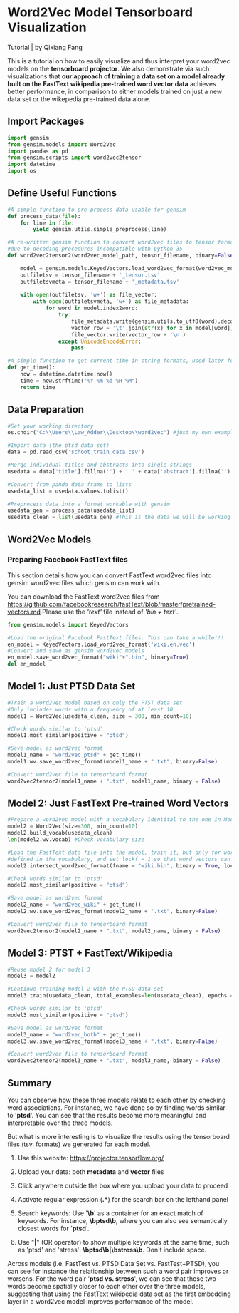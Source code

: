 
# Word2Vec Model Tensorboard Visualization

Tutorial | by Qixiang Fang

This is a tutorial on how to easily visualize and thus interpret your word2vec models on the __tensorboard projector__. We also demonstrate via such visualizations that __our approach of training a data set on a model already built on the FastText wikipedia pre-trained word vector data__ achieves better performance, in comparison to either models trained on just a new data set or the wikepedia pre-trained data alone.

## Import Packages


```python
import gensim 
from gensim.models import Word2Vec
import pandas as pd
from gensim.scripts import word2vec2tensor
import datetime
import os
```

## Define Useful Functions


```python
#A simple function to pre-process data usable for gensim
def process_data(file):
    for line in file:
        yield gensim.utils.simple_preprocess(line)
```


```python
#A re-written gensim function to convert word2vec files to tensor formates, 
#due to decoding procedures incompatible with python 35
def word2vec2tensor2(word2vec_model_path, tensor_filename, binary=False):

    model = gensim.models.KeyedVectors.load_word2vec_format(word2vec_model_path, binary=False)
    outfiletsv = tensor_filename + '_tensor.tsv'
    outfiletsvmeta = tensor_filename + '_metadata.tsv'
    
    with open(outfiletsv, 'w+') as file_vector:
        with open(outfiletsvmeta, 'w+') as file_metadata:
            for word in model.index2word:
                try:
                    file_metadata.write(gensim.utils.to_utf8(word).decode("utf-8") + gensim.utils.to_utf8('\n').decode("utf-8"))
                    vector_row = '\t'.join(str(x) for x in model[word])
                    file_vector.write(vector_row + '\n')
                except UnicodeEncodeError:
                    pass
```


```python
#A simple function to get current time in string formats, used later for file names
def get_time():
    now = datetime.datetime.now()
    time = now.strftime("%Y-%m-%d %H-%M")
    return time
```

## Data Preparation


```python
#Set your working directory
os.chdir("C:\\Users\\Law_Adder\\Desktop\\word2vec") #just my own example

#Import data (the ptsd data set)
data = pd.read_csv('schoot_train_data.csv')

#Merge individual titles and abstracts into single strings
usedata = data['title'].fillna('') + ' ' + data['abstract'].fillna('')

#Convert from panda data frame to lists
usedata_list = usedata.values.tolist() 

#Preprocess data into a format workable with gensim
usedata_gen = process_data(usedata_list)
usedata_clean = list(usedata_gen) #This is the data we will be working with
```

## Word2Vec Models

### Preparing Facebook FastText files

This section details how you can convert FastText word2vec files into gensim word2vec files which gensim can work with. 

You can download the FastText word2vec files from https://github.com/facebookresearch/fastText/blob/master/pretrained-vectors.md
Please use the _'text'_ file instead of _'bin + text'_. 


```python
from gensim.models import KeyedVectors

#Load the original Facebook FastText files. This can take a while!!!
en_model = KeyedVectors.load_word2vec_format('wiki.en.vec')
#Convert and save as gensim word2vec models
en_model.save_word2vec_format("wiki"+".bin", binary=True)
del en_model
```

## Model 1: Just PTSD Data Set


```python
#Train a word2vec model based on only the PTST data set
#Only includes words with a frequency of at least 10
model1 = Word2Vec(usedata_clean, size = 300, min_count=10)

#Check words similar to 'ptsd'
model1.most_similar(positive = "ptsd")

#Save model as word2vec format
model1_name = "word2vec_ptsd" + get_time()
model1.wv.save_word2vec_format(model1_name + ".txt", binary=False)

#Convert word2vec file to tensorboard format
word2vec2tensor2(model1_name + ".txt", model1_name, binary = False)
```

## Model 2: Just FastText Pre-trained Word Vectors


```python
#Prepare a word2vec model with a vocabulary identital to the one in Model 1
model2 = Word2Vec(size=300, min_count=10)
model2.build_vocab(usedata_clean)
len(model2.wv.vocab) #Check vocabulary size

#Load the FastText data file into the model, train it, but only for words already
#defined in the vocabulary, and set lockf = 1 so that word vectors can be updated
model2.intersect_word2vec_format(fname = "wiki.bin", binary = True, lockf = 1)

#Check words similar to 'ptsd'
model2.most_similar(positive = "ptsd")

#Save model as word2vec format
model2_name = "word2vec_wiki" + get_time()
model2.wv.save_word2vec_format(model2_name + ".txt", binary=False)

#Convert word2vec file to tensorboard format
word2vec2tensor2(model2_name + ".txt", model2_name, binary = False)
```

## Model 3: PTST + FastText/Wikipedia


```python
#Reuse model 2 for model 3
model3 = model2

#Continue training model 2 with the PTSD data set
model3.train(usedata_clean, total_examples=len(usedata_clean), epochs = 10)

#Check words similar to 'ptsd'
model3.most_similar(positive = "ptsd")

#Save model as word2vec format
model3_name = "word2vec_both" + get_time()
model3.wv.save_word2vec_format(model3_name + ".txt", binary=False)

#Convert word2vec file to tensorboard format
word2vec2tensor2(model3_name + ".txt", model3_name, binary = False)
```

## Summary

You can observe how these three models relate to each other by checking word associations. For instance, we have done so by finding words similar to '__ptsd__'. You can see that the results become more meaningful and interpretable over the three models. 

But what is more interesting is to visualize the results using the tensorboard files (tsv. formats) we generated for each model.

1. Use this website: https://projector.tensorflow.org/

2. Upload your data: both __metadata__ and __vector__ files

3. Click anywhere outside the box where you upload your data to proceed

4. Activate regular expression (__.\*__) for the search bar on the lefthand panel

5. Search keywords: Use '__\b__' as a container for an exact match of keywords. For instance, __\bptsd\b__, where you can also see semantically closest words for '__ptsd__'.

6. Use "__|__" (OR operator) to show multiple keywords at the same time, such as 'ptsd' and 'stress': __\bptsd\b|\bstress\b__. Don't include space.

Across models (i.e. FastTest vs. PTSD Data Set vs. FastTest+PTSD), you can see for instance the relationship between such a word pair improves or worsens. For the word pair '__ptsd vs. stress__', we can see that these two words become spatially closer to each other over the three models, suggesting that using the FastText wikipedia data set as the first embedding layer in a word2vec model improves performance of the model.
